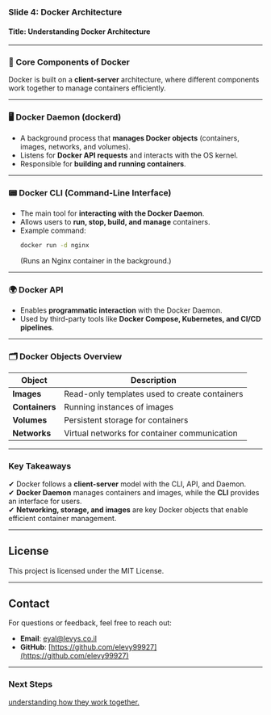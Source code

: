### **Slide 4: Docker Architecture**  
#### **Title: Understanding Docker Architecture**  
---

### **🔹 Core Components of Docker**  
Docker is built on a **client-server** architecture, where different components work together to manage containers efficiently.

---
### **🖥 Docker Daemon (dockerd)**  
- A background process that **manages Docker objects** (containers, images, networks, and volumes).  
- Listens for **Docker API requests** and interacts with the OS kernel.  
- Responsible for **building and running containers**.  

---
### **📟 Docker CLI (Command-Line Interface)**  
- The main tool for **interacting with the Docker Daemon**.  
- Allows users to **run, stop, build, and manage** containers.  
- Example command:  
  ```sh
  docker run -d nginx
  ```
  (Runs an Nginx container in the background.)

---
### **🌍 Docker API**  
- Enables **programmatic interaction** with the Docker Daemon.  
- Used by third-party tools like **Docker Compose, Kubernetes, and CI/CD pipelines**.  

---
### **🗂 Docker Objects Overview**  
| Object | Description |
|--------|------------|
| **Images** | Read-only templates used to create containers |
| **Containers** | Running instances of images |
| **Volumes** | Persistent storage for containers |
| **Networks** | Virtual networks for container communication |

---
### **Key Takeaways**  
✔ Docker follows a **client-server** model with the CLI, API, and Daemon.  
✔ **Docker Daemon** manages containers and images, while the **CLI** provides an interface for users.  
✔ **Networking, storage, and images** are key Docker objects that enable efficient container management.  

---
## License
This project is licensed under the MIT License.

---
## **Contact**
For questions or feedback, feel free to reach out:
- **Email**: eyal@levys.co.il
- **GitHub**: [https://github.com/elevy99927](https://github.com/elevy99927)

---
### **Next Steps**
<A href="./Chapter-5.md">understanding how they work together. </A>
